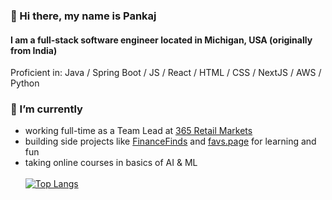 ### 👋 Hi there, my name is Pankaj
#### I am a full-stack software engineer located in Michigan, USA (originally from India)

Proficient in: Java / Spring Boot / JS / React / HTML / CSS / NextJS / AWS / Python

### 🔭 I’m currently
- working full-time as a Team Lead at [365 Retail Markets](https://365retailmarkets.com/)
- building side projects like [FinanceFinds](https://financefinds.pankaj.co) and [favs.page](https://favs.page) for learning and fun
- taking online courses in basics of AI & ML
\
\
[![Top Langs](https://github-readme-stats.vercel.app/api/top-langs/?username=pkjc)](https://github.com/anuraghazra/github-readme-stats)

